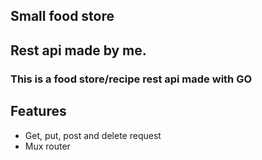 ## Small food store

## Rest api made by me.


### This is a food store/recipe rest api made with GO
## Features
* Get, put, post and delete request
* Mux router

